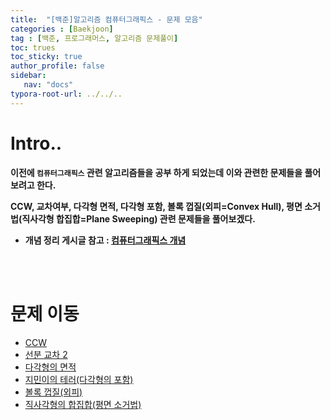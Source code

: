 ```yaml
---
title:  "[백준]알고리즘 컴퓨터그래픽스 - 문제 모음"
categories : [Baekjoon]
tag : [백준, 프로그래머스, 알고리즘 문제풀이]
toc: trues
toc_sticky: true
author_profile: false
sidebar:
   nav: "docs"
typora-root-url: ../../..
---
```






# Intro..

**이전에 `컴퓨터그래픽스` 관련 알고리즘들을 공부 하게 되었는데 이와 관련한 문제들을 풀어보려고 한다.**

**CCW, 교차여부, 다각형 면적, 다각형 포함, 볼록 껍질(외피=Convex Hull), 평면 소거법(직사각형 합집합=Plane Sweeping) 관련 문제들을 풀어보겠다.**

* **개념 정리 게시글 참고 : [컴퓨터그래픽스 개념](https://bh946.github.io/algorithm/(%EA%B3%A0%EA%B8%89%EA%B0%9C%EB%85%90)-%EC%BB%B4%ED%93%A8%ED%84%B0%EA%B7%B8%EB%9E%98%ED%94%BD%EC%8A%A4(%EA%B8%B0%ED%95%98%EC%97%B0%EC%82%B0,-%EB%8B%A4%EA%B0%81%ED%98%95-%EB%A9%B4%EC%A0%81%EA%B3%BC-%ED%8F%AC%ED%95%A8,-Convex-Hull,-Plane-Sweeping)/)**

<br><br>

# 문제 이동

* [CCW](https://www.acmicpc.net/problem/11758)
* [선분 교차 2](https://www.acmicpc.net/problem/17387)
* [다각형의 면적](https://www.acmicpc.net/problem/2166)
* [지민이의 테러(다각형의 포함)](https://www.acmicpc.net/problem/1688)
* [볼록 껍질(외피)](https://www.acmicpc.net/problem/1708)
* [직사각형의 합집합(평면 소거법)](https://www.acmicpc.net/problem/2185)
